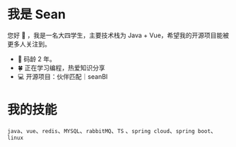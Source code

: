 # 我是 Sean
您好 :wave: ，我是一名大四学生，主要技术栈为 Java + Vue，希望我的开源项目能被更多人关注到。

- :man:  码龄 2 年。
- :four_leaf_clover:  正在学习编程，热爱知识分享
- :computer:  开源项目：伙伴匹配｜seanBI

# 我的技能
`java`、`vue`、`redis`、`MYSQL`、`rabbitMQ`、`TS` 、`spring cloud`、`spring boot`、`linux`
